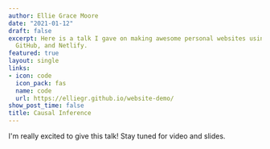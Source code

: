 ```yaml
---
author: Ellie Grace Moore
date: "2021-01-12"
draft: false
excerpt: Here is a talk I gave on making awesome personal websites using Hugo, blogdown,
  GitHub, and Netlify.
featured: true
layout: single
links:
- icon: code
  icon_pack: fas
  name: code
  url: https://elliegr.github.io/website-demo/
show_post_time: false
title: Causal Inference
---
```


I'm really excited to give this talk! Stay tuned for video and slides.

